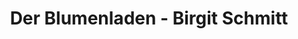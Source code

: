 ---
title: "Der Blumenladen - Birgit Schmitt"
url: /werneck/der-blumenladen-birgit-schmitt/
shop: Blumen
---